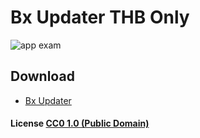 # Bx Updater THB Only

![app exam](https://user-images.githubusercontent.com/1492074/39110735-7103db82-46fc-11e8-8a12-ef1f273f075e.png)

## Download
- [Bx Updater](https://github.com/sakayaparp/bx-updater/releases)

#### License [CC0 1.0 (Public Domain)](LICENSE.md)
